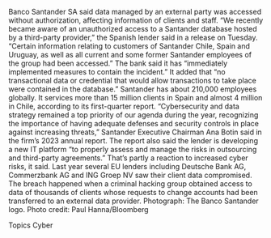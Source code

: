 Banco Santander SA said data managed by an external party was accessed without authorization, affecting information of clients and staff.
“We recently became aware of an unauthorized access to a Santander database hosted by a third-party provider,” the Spanish lender said in a release on Tuesday. “Certain information relating to customers of Santander Chile, Spain and Uruguay, as well as all current and some former Santander employees of the group had been accessed.”
The bank said it has “immediately implemented measures to contain the incident.” It added that “no transactional data or credential that would allow transactions to take place were contained in the database.”
Santander has about 210,000 employees globally. It services more than 15 million clients in Spain and almost 4 million in Chile, according to its first-quarter report.
“Cybersecurity and data strategy remained a top priority of our agenda during the year, recognizing the importance of having adequate defenses and security controls in place against increasing threats,” Santander Executive Chairman Ana Botin said in the firm’s 2023 annual report.
The report also said the lender is developing a new IT platform “to properly assess and manage the risks in outsourcing and third-party agreements.” That’s partly a reaction to increased cyber risks, it said.
Last year several EU lenders including Deutsche Bank AG, Commerzbank AG and ING Groep NV saw their client data compromised. The breach happened when a criminal hacking group obtained access to data of thousands of clients whose requests to change accounts had been transferred to an external data provider.
Photograph: The Banco Santander logo. Photo credit: Paul Hanna/Bloomberg

Topics
Cyber
